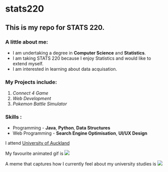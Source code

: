 # stats220

## This is my repo for STATS 220. 

### A little about me:

- I am undertaking a degree in **Computer Science** and **Statistics**.
- I am taking STATS 220 because I enjoy Statistics and would like to extend myself.
- I am interested in learning about data acquisation.

### My Projects include:
1. *Connect 4 Game*
2. *Web Development*
3. *Pokemon Battle Simulator*

### Skills :
* Programming - **Java**, **Python**, **Data Structures**
* Web Programming - **Search Engine Optimisation**, **UI/UX Design**




I attend [University of Auckland](https://www.auckland.ac.nz/en.html)

My favourite animated gif is ![](https://media1.tenor.com/m/WGPuktAYQssAAAAC/lebron-scream.gif)

A meme that captures how I currently feel about my university studies is ![](https://c.tenor.com/8druEACXtX8AAAAd/tenor.gif)
